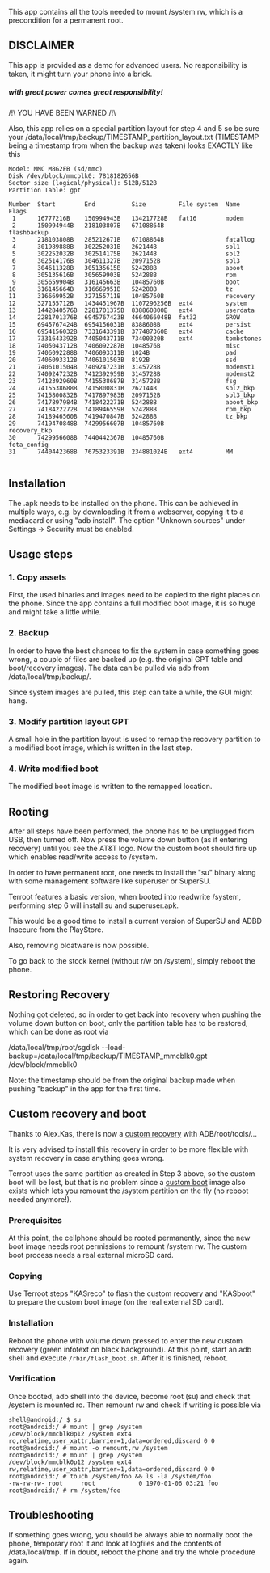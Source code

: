 This app contains all the tools needed to mount /system rw, which is a precondition for a permanent root.

## DISCLAIMER 
This app is provided as a demo for advanced users. No responsibility is taken, it might turn your phone into a brick.

##### with great power comes great responsibility! 

/!\ YOU HAVE BEEN WARNED /!\

Also, this app relies on a special partition layout for step 4 and 5 so be sure your /data/local/tmp/backup/TIMESTAMP_partition_layout.txt (TIMESTAMP being a timestamp from when the backup was taken) looks EXACTLY like this

```
Model: MMC M8G2FB (sd/mmc)
Disk /dev/block/mmcblk0: 7818182656B
Sector size (logical/physical): 512B/512B
Partition Table: gpt

Number  Start        End          Size         File system  Name          Flags
 1      16777216B    150994943B   134217728B   fat16        modem
 2      150994944B   218103807B   67108864B                 flashbackup
 3      218103808B   285212671B   67108864B                 fatallog
 4      301989888B   302252031B   262144B                   sbl1
 5      302252032B   302514175B   262144B                   sbl2
 6      302514176B   304611327B   2097152B                  sbl3
 7      304611328B   305135615B   524288B                   aboot
 8      305135616B   305659903B   524288B                   rpm
 9      305659904B   316145663B   10485760B                 boot
10      316145664B   316669951B   524288B                   tz
11      316669952B   327155711B   10485760B                 recovery
12      327155712B   1434451967B  1107296256B  ext4         system
13      1442840576B  2281701375B  838860800B   ext4         userdata
14      2281701376B  6945767423B  4664066048B  fat32        GROW
15      6945767424B  6954156031B  8388608B     ext4         persist
16      6954156032B  7331643391B  377487360B   ext4         cache
17      7331643392B  7405043711B  73400320B    ext4         tombstones
18      7405043712B  7406092287B  1048576B                  misc
19      7406092288B  7406093311B  1024B                     pad
20      7406093312B  7406101503B  8192B                     ssd
21      7406101504B  7409247231B  3145728B                  modemst1
22      7409247232B  7412392959B  3145728B                  modemst2
23      7412392960B  7415538687B  3145728B                  fsg
24      7415538688B  7415800831B  262144B                   sbl2_bkp
25      7415800832B  7417897983B  2097152B                  sbl3_bkp
26      7417897984B  7418422271B  524288B                   aboot_bkp
27      7418422272B  7418946559B  524288B                   rpm_bkp
28      7418946560B  7419470847B  524288B                   tz_bkp
29      7419470848B  7429956607B  10485760B                 recovery_bkp
30      7429956608B  7440442367B  10485760B                 fota_config
31      7440442368B  7675323391B  234881024B   ext4         MM


```

## Installation
The .apk needs to be installed on the phone. This can be achieved in multiple ways, e.g. by downloading it from a webserver, copying it to a mediacard or using "adb install". The option "Unknown sources" under Settings -> Security must be enabled.

## Usage steps
### 1. Copy assets
First, the used binaries and images need to be copied to the right places on the phone. Since the app contains a full modified boot image, it is so huge and might take a little while.

### 2. Backup
In order to have the best chances to fix the system in case something goes wrong, a couple of files are backed up (e.g. the original GPT table and boot/recovery images). The data can be pulled via adb from /data/local/tmp/backup/.

Since system images are pulled, this step can take a while, the GUI might hang.

### 3. Modify partition layout GPT
A small hole in the partition layout is used to remap the recovery partition to a modified boot image, which is written in the last step.

### 4. Write modified boot
The modified boot image is written to the remapped location.

## Rooting
After all steps have been performed, the phone has to be unplugged from USB, then turned off. Now press the volume down button (as if entering recovery) until you see the AT&T logo. Now the custom boot should fire up which enables read/write access to /system.

In order to have permanent root, one needs to install the "su" binary along with some management software like superuser or SuperSU. 

Terroot features a basic version, when booted into readwrite /system, performing step 6 will install su and superuser.apk.

This would be a good time to install a current version of SuperSU and ADBD Insecure from the PlayStore.

Also, removing bloatware is now possible.

To go back to the stock kernel (without r/w on /system), simply reboot the phone.

## Restoring Recovery
Nothing got deleted, so in order to get back into recovery when pushing the volume down button on boot, only the partition table has to be restored, which can be done as root via

/data/local/tmp/root/sgdisk --load-backup=/data/local/tmp/backup/TIMESTAMP_mmcblk0.gpt /dev/block/mmcblk0

Note: the timestamp should be from the original backup made when pushing "backup" in the app for the first time.

## Custom recovery and boot
Thanks to Alex.Kas, there is now a [custom recovery](https://github.com/alex-kas/nec_terrain/blob/master/recovery/README.md) with ADB/root/tools/...

It is very advised to install this recovery in order to be more flexible with system recovery in case anything goes wrong.

Terroot uses the same partition as created in Step 3 above, so the custom boot will be lost, but that is no problem since a [custom boot](https://github.com/alex-kas/nec_terrain/blob/master/boot/README.md) image also exists which lets you remount the /system partition on the fly (no reboot needed anymore!).

### Prerequisites
At this point, the cellphone should be rooted permanently, since the new boot image needs root permissions to remount /system rw. The custom boot process needs a real external microSD card.

### Copying
Use Terroot steps "KASreco" to flash the custom recovery and "KASboot" to prepare the custom boot image (on the real external SD card).

### Installation
Reboot the phone with volume down pressed to enter the new custom recovery (green infotext on black background). At this point, start an adb shell and execute `/rbin/flash_boot.sh`. After it is finished, reboot.

### Verification
Once booted, adb shell into the device, become root (su) and check that /system is mounted ro. Then remount rw and check if writing is possible via

```
shell@android:/ $ su
root@android:/ # mount | grep /system
/dev/block/mmcblk0p12 /system ext4 ro,relatime,user_xattr,barrier=1,data=ordered,discard 0 0
root@android:/ # mount -o remount,rw /system
root@android:/ # mount | grep /system                                          
/dev/block/mmcblk0p12 /system ext4 rw,relatime,user_xattr,barrier=1,data=ordered,discard 0 0
root@android:/ # touch /system/foo && ls -la /system/foo
-rw-rw-rw- root     root            0 1970-01-06 03:21 foo
root@android:/ # rm /system/foo
```

## Troubleshooting
If something goes wrong, you should be always able to normally boot the phone, temporary root it and look at logfiles and the contents of /data/local/tmp. If in doubt, reboot the phone and try the whole procedure again.
